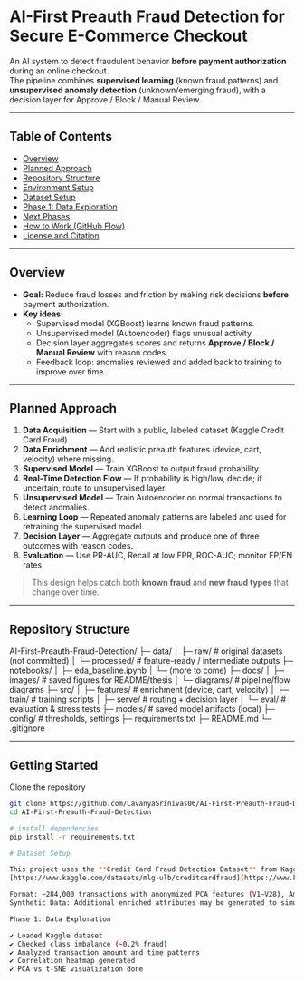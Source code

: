 # AI-First Preauth Fraud Detection for Secure E-Commerce Checkout

An AI system to detect fraudulent behavior **before payment authorization** during an online checkout.  
The pipeline combines **supervised learning** (known fraud patterns) and **unsupervised anomaly detection** (unknown/emerging fraud), with a decision layer for Approve / Block / Manual Review.

---

## Table of Contents
- [Overview](#overview)
- [Planned Approach](#planned-approach)
- [Repository Structure](#repository-structure)
- [Environment Setup](#environment-setup)
- [Dataset Setup](#dataset-setup)
- [Phase 1: Data Exploration](#phase-1-data-exploration)
- [Next Phases](#next-phases)
- [How to Work (GitHub Flow)](#how-to-work-github-flow)
- [License and Citation](#license-and-citation)

---

## Overview
- **Goal:** Reduce fraud losses and friction by making risk decisions **before** payment authorization.
- **Key ideas:**  
  - Supervised model (XGBoost) learns known fraud patterns.  
  - Unsupervised model (Autoencoder) flags unusual activity.  
  - Decision layer aggregates scores and returns **Approve / Block / Manual Review** with reason codes.  
  - Feedback loop: anomalies reviewed and added back to training to improve over time.

---

## Planned Approach
1. **Data Acquisition** — Start with a public, labeled dataset (Kaggle Credit Card Fraud).  
2. **Data Enrichment** — Add realistic preauth features (device, cart, velocity) where missing.  
3. **Supervised Model** — Train XGBoost to output fraud probability.  
4. **Real-Time Detection Flow** — If probability is high/low, decide; if uncertain, route to unsupervised layer.  
5. **Unsupervised Model** — Train Autoencoder on normal transactions to detect anomalies.  
6. **Learning Loop** — Repeated anomaly patterns are labeled and used for retraining the supervised model.  
7. **Decision Layer** — Aggregate outputs and produce one of three outcomes with reason codes.  
8. **Evaluation** — Use PR-AUC, Recall at low FPR, ROC-AUC; monitor FP/FN rates.

> This design helps catch both **known fraud** and **new fraud types** that change over time.

---

## Repository Structure

AI-First-Preauth-Fraud-Detection/
├─ data/
│ ├─ raw/ # original datasets (not committed)
│ └─ processed/ # feature-ready / intermediate outputs
├─ notebooks/
│ ├─ eda_baseline.ipynb
│ └─ (more to come)
├─ docs/
│ ├─ images/ # saved figures for README/thesis
│ └─ diagrams/ # pipeline/flow diagrams
├─ src/
│ ├─ features/ # enrichment (device, cart, velocity)
│ ├─ train/ # training scripts
│ ├─ serve/ # routing + decision layer
│ └─ eval/ # evaluation & stress tests
├─ models/ # saved model artifacts (local)
├─ config/ # thresholds, settings
├─ requirements.txt
├─ README.md
└─ .gitignore


---

## Getting Started

Clone the repository  
   ```bash
   git clone https://github.com/LavanyaSrinivas06/AI-First-Preauth-Fraud-Detection.git
   cd AI-First-Preauth-Fraud-Detection

# install dependencies
pip install -r requirements.txt

# Dataset Setup

This project uses the **Credit Card Fraud Detection Dataset** from Kaggle:
[https://www.kaggle.com/datasets/mlg-ulb/creditcardfraud](https://www.kaggle.com/datasets/mlg-ulb/creditcardfraud)

Format: ~284,000 transactions with anonymized PCA features (V1–V28), Amount, Time, and Class (fraud or not).
Synthetic Data: Additional enriched attributes may be generated to simulate real-world e-commerce signals.

Phase 1: Data Exploration

✔ Loaded Kaggle dataset
✔ Checked class imbalance (~0.2% fraud)
✔ Analyzed transaction amount and time patterns
✔ Correlation heatmap generated
✔ PCA vs t-SNE visualization done
